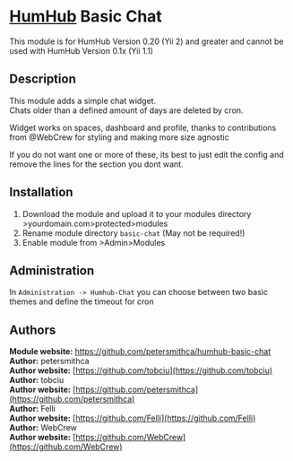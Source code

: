 # [HumHub](https://github.com/humhub/humhub) Basic Chat

This module is for HumHub Version 0.20 (Yii 2) and greater and cannot be used with HumHub Version 0.1x (Yii 1.1)

## Description

This module adds a simple chat widget.  
Chats older than a defined amount of days are deleted by cron.  

Widget works on spaces, dashboard and profile, thanks to contributions from @WebCrew for styling and making more size agnostic

If you do not want one or more of these, its best to just edit the config and remove the lines for the section you dont want.

## Installation
1. Download the module and upload it to your modules directory >yourdomain.com>protected>modules
2. Rename module directory ```basic-chat``` (May not be required!)
3. Enable module from >Admin>Modules


## Administration

In `Administration -> Humhub-Chat` you can choose between two basic themes and define the timeout for cron

## Authors

__Module website:__ <https://github.com/petersmithca/humhub-basic-chat>  
__Author:__ petersmithca    
__Author website:__ [https://github.com/tobciu](https://github.com/tobciu)    
__Author:__ tobciu    
__Author website:__ [https://github.com/petersmithca](https://github.com/petersmithca)    
__Author:__ Felli    
__Author website:__ [https://github.com/Felli](https://github.com/Felli)    
__Author:__ WebCrew    
__Author website:__ [https://github.com/WebCrew](https://github.com/WebCrew)   
